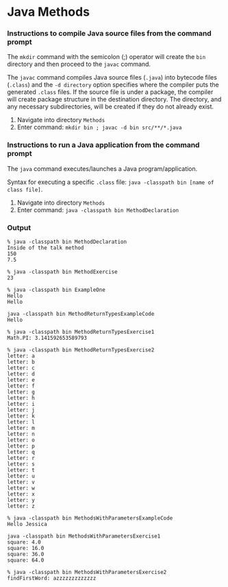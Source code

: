 # Java Methods


### Instructions to compile Java source files from the command prompt

The `mkdir` command with the semicolon (;) operator will create the `bin` directory and then proceed to the `javac` command.

The `javac` command compiles Java source files (`.java`) into bytecode files (`.class`) and the `-d directory` option specifies where the compiler puts the generated `.class` files. If the source file is under a package, the compiler will create package structure in the destination directory. The directory, and any necessary subdirectories, will be created if they do not already exist.

1. Navigate into directory `Methods`
2. Enter command: `mkdir bin ; javac -d bin src/**/*.java`


### Instructions to run a Java application from the command prompt

The `java` command executes/launches a Java program/application.

Syntax for executing a specific `.class` file: `java -classpath bin [name of class file]`.

1. Navigate into directory `Methods`
2. Enter command: `java -classpath bin MethodDeclaration`


### Output

```
% java -classpath bin MethodDeclaration
Inside of the talk method
150
7.5
```
```
% java -classpath bin MethodExercise
23
```
```
% java -classpath bin ExampleOne
Hello
Hello
```
```
java -classpath bin MethodReturnTypesExampleCode
Hello
```
```
% java -classpath bin MethodReturnTypesExercise1
Math.PI: 3.141592653589793
```
```
% java -classpath bin MethodReturnTypesExercise2
letter: a
letter: b
letter: c
letter: d
letter: e
letter: f
letter: g
letter: h
letter: i
letter: j
letter: k
letter: l
letter: m
letter: n
letter: o
letter: p
letter: q
letter: r
letter: s
letter: t
letter: u
letter: v
letter: w
letter: x
letter: y
letter: z
```
```
% java -classpath bin MethodsWithParametersExampleCode
Hello Jessica
```
```
java -classpath bin MethodsWithParametersExercise1
square: 4.0
square: 16.0
square: 36.0
square: 64.0
```
```
% java -classpath bin MethodsWithParametersExercise2
findFirstWord: azzzzzzzzzzzzz
```













